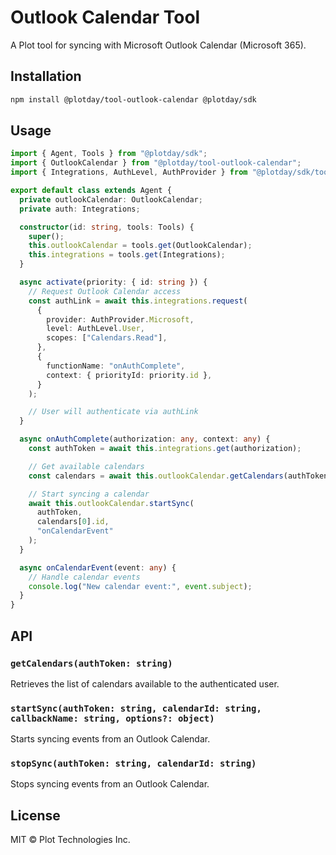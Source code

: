 # Outlook Calendar Tool

A Plot tool for syncing with Microsoft Outlook Calendar (Microsoft 365).

## Installation

```bash
npm install @plotday/tool-outlook-calendar @plotday/sdk
```

## Usage

```typescript
import { Agent, Tools } from "@plotday/sdk";
import { OutlookCalendar } from "@plotday/tool-outlook-calendar";
import { Integrations, AuthLevel, AuthProvider } from "@plotday/sdk/tools/integrations";

export default class extends Agent {
  private outlookCalendar: OutlookCalendar;
  private auth: Integrations;

  constructor(id: string, tools: Tools) {
    super();
    this.outlookCalendar = tools.get(OutlookCalendar);
    this.integrations = tools.get(Integrations);
  }

  async activate(priority: { id: string }) {
    // Request Outlook Calendar access
    const authLink = await this.integrations.request(
      {
        provider: AuthProvider.Microsoft,
        level: AuthLevel.User,
        scopes: ["Calendars.Read"],
      },
      {
        functionName: "onAuthComplete",
        context: { priorityId: priority.id },
      }
    );

    // User will authenticate via authLink
  }

  async onAuthComplete(authorization: any, context: any) {
    const authToken = await this.integrations.get(authorization);

    // Get available calendars
    const calendars = await this.outlookCalendar.getCalendars(authToken);

    // Start syncing a calendar
    await this.outlookCalendar.startSync(
      authToken,
      calendars[0].id,
      "onCalendarEvent"
    );
  }

  async onCalendarEvent(event: any) {
    // Handle calendar events
    console.log("New calendar event:", event.subject);
  }
}
```

## API

### `getCalendars(authToken: string)`

Retrieves the list of calendars available to the authenticated user.

### `startSync(authToken: string, calendarId: string, callbackName: string, options?: object)`

Starts syncing events from an Outlook Calendar.

### `stopSync(authToken: string, calendarId: string)`

Stops syncing events from an Outlook Calendar.

## License

MIT © Plot Technologies Inc.
